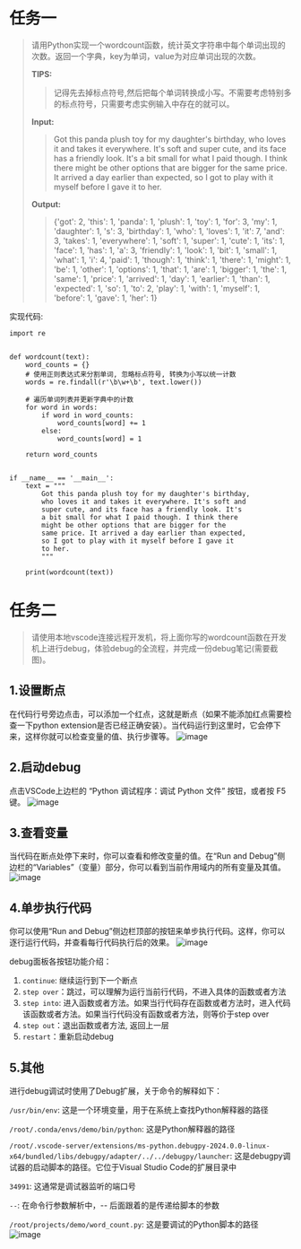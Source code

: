 # 任务一
> 请用Python实现一个wordcount函数，统计英文字符串中每个单词出现的次数。返回一个字典，key为单词，value为对应单词出现的次数。
>
>
> **TIPS:**
>> 记得先去掉标点符号,然后把每个单词转换成小写。不需要考虑特别多的标点符号，只需要考虑实例输入中存在的就可以。
>>
> **Input:**
>> Got this panda plush toy for my daughter's birthday, who loves it and takes it everywhere. It's soft and super cute, and its face has a friendly look. It's a bit small for what I paid though. I think there might be other options that are bigger for the same price. It arrived a day earlier than expected, so I got to play with it myself before I gave it to her.
>>
> **Output:**
>> {'got': 2, 'this': 1, 'panda': 1, 'plush': 1, 'toy': 1, 'for': 3, 'my': 1, 'daughter': 1, 's': 3, 'birthday': 1, 'who': 1, 'loves': 1, 'it': 7, 'and': 3, 'takes': 1, 'everywhere': 1, 'soft': 1, 'super': 1, 'cute': 1, 'its': 1, 'face': 1, 'has': 1, 'a': 3, 'friendly': 1, 'look': 1, 'bit': 1, 'small': 1, 'what': 1, 'i': 4, 'paid': 1,
'though': 1, 'think': 1, 'there': 1, 'might': 1, 'be': 1, 'other': 1, 'options': 1, 'that': 1, 'are': 1, 'bigger': 1, 'the': 1, 'same': 1, 'price': 1, 'arrived': 1, 'day': 1, 'earlier': 1, 'than': 1, 'expected': 1, 'so': 1, 'to': 2, 'play': 1, 'with': 1, 'myself': 1, 'before': 1, 'gave': 1, 'her': 1}
>>
>

实现代码:
```
import re


def wordcount(text):
    word_counts = {}
    # 使用正则表达式来分割单词, 忽略标点符号, 转换为小写以统一计数
    words = re.findall(r'\b\w+\b', text.lower())

    # 遍历单词列表并更新字典中的计数
    for word in words:
        if word in word_counts:
            word_counts[word] += 1
        else:
            word_counts[word] = 1

    return word_counts


if __name__ == '__main__':
    text = """
        Got this panda plush toy for my daughter's birthday,
        who loves it and takes it everywhere. It's soft and
        super cute, and its face has a friendly look. It's
        a bit small for what I paid though. I think there
        might be other options that are bigger for the
        same price. It arrived a day earlier than expected,
        so I got to play with it myself before I gave it
        to her.
        """

    print(wordcount(text))
```

# 任务二
> 请使用本地vscode连接远程开发机，将上面你写的wordcount函数在开发机上进行debug，体验debug的全流程，并完成一份debug笔记(需要截图)。


## 1.设置断点
  在代码行号旁边点击，可以添加一个红点，这就是断点（如果不能添加红点需要检查一下python extension是否已经正确安装）。当代码运行到这里时，它会停下来，这样你就可以检查变量的值、执行步骤等。
![image](https://img2024.cnblogs.com/blog/1664152/202407/1664152-20240710112836088-742325769.png)

## 2.启动debug
  点击VSCode上边栏的 “Python 调试程序：调试 Python 文件” 按钮，或者按 F5 键。
![image](https://img2024.cnblogs.com/blog/1664152/202407/1664152-20240710112847479-162423422.png)

## 3.查看变量
  当代码在断点处停下来时，你可以查看和修改变量的值。在“Run and Debug”侧边栏的“Variables”（变量）部分，你可以看到当前作用域内的所有变量及其值。
![image](https://img2024.cnblogs.com/blog/1664152/202407/1664152-20240710113108095-772690740.png)

## 4.单步执行代码
  你可以使用“Run and Debug”侧边栏顶部的按钮来单步执行代码。这样，你可以逐行运行代码，并查看每行代码执行后的效果。
![image](https://img2024.cnblogs.com/blog/1664152/202407/1664152-20240710113123839-906103575.png)


debug面板各按钮功能介绍：
  1. `continue`: 继续运行到下一个断点
  2. `step over`：跳过，可以理解为运行当前行代码，不进入具体的函数或者方法
  3. `step into`: 进入函数或者方法。如果当行代码存在函数或者方法时，进入代码该函数或者方法。如果当行代码没有函数或者方法，则等价于step over
  4. `step out`：退出函数或者方法, 返回上一层
  5. `restart`：重新启动debug


## 5.其他
进行debug调试时使用了Debug扩展，关于命令的解释如下：

`/usr/bin/env`: 这是一个环境变量，用于在系统上查找Python解释器的路径

`/root/.conda/envs/demo/bin/python`: 这是Python解释器的路径

`/root/.vscode-server/extensions/ms-python.debugpy-2024.0.0-linux-x64/bundled/libs/debugpy/adapter/../../debugpy/launcher`: 这是debugpy调试器的启动脚本的路径。它位于Visual Studio Code的扩展目录中

`34991`: 这通常是调试器监听的端口号

`--`: 在命令行参数解析中，-- 后面跟着的是传递给脚本的参数

`/root/projects/demo/word_count.py`: 这是要调试的Python脚本的路径
![image](https://img2024.cnblogs.com/blog/1664152/202407/1664152-20240710113503348-1501693661.png)
